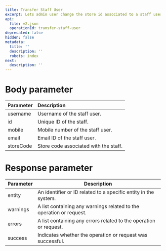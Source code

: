 ```yaml
---
title: Transfer Staff User
excerpt: Lets admin user change the store id associated to a staff user.
api:
  file: v2.json
  operationId: transfer-staff-user
deprecated: false
hidden: false
metadata:
  title: ''
  description: ''
  robots: index
next:
  description: ''
---
```

# Body parameter

| Parameter | Description                           |
| :-------- | :------------------------------------ |
| username  | Username of the staff user.           |
| id        | Unique ID of the staff.               |
| mobile    | Mobile number of the staff user.      |
| email     | Email ID of the staff user.           |
| storeCode | Store code associated with the staff. |

# Response parameter

| Parameter | Description                                                         |
| --------- | ------------------------------------------------------------------- |
| entity    | An identifier or ID related to a specific entity in the system.     |
| warnings  | A list containing any warnings related to the operation or request. |
| errors    | A list containing any errors related to the operation or request.   |
| success   | Indicates whether the operation or request was successful.          |